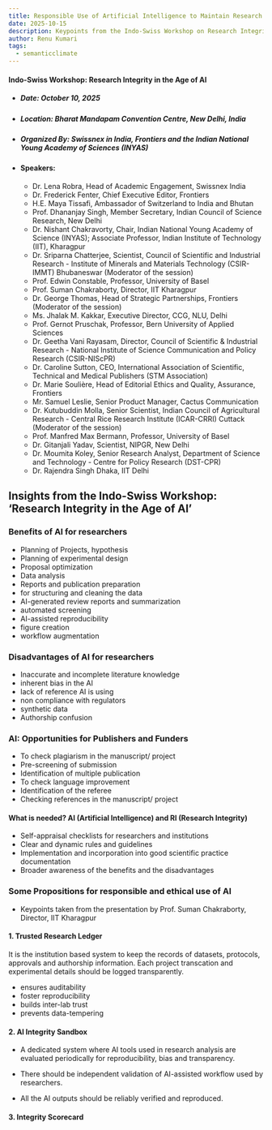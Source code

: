 ```yaml
---
title: Responsible Use of Artificial Intelligence to Maintain Research Integrity
date: 2025-10-15
description: Keypoints from the Indo-Swiss Workshop on Research Integrity in the Age of AI
author: Renu Kumari 
tags:
  - semanticclimate
---
```


#### Indo-Swiss Workshop: Research Integrity in the Age of AI

- ##### Date: October 10, 2025
- ##### Location: Bharat Mandapam Convention Centre, New Delhi, India
- ##### Organized By: Swissnex in India, Frontiers and the Indian National Young Academy of Sciences (INYAS)
- #### Speakers:
    - Dr. Lena Robra, Head of Academic Engagement, Swissnex India
    - Dr. Frederick Fenter, Chief Executive Editor, Frontiers
    - H.E. Maya Tissafi, Ambassador of Switzerland to India and Bhutan
    - Prof. Dhananjay Singh, Member Secretary, Indian Council of Science Research, New Delhi
    - Dr. Nishant Chakravorty, Chair, Indian National Young Academy of Science (INYAS); Associate Professor, Indian Institute of Technology (IIT), Kharagpur
    - Dr. Sriparna Chatterjee, Scientist, Council of Scientific and Industrial Research - Institute of Minerals and Materials Technology (CSIR-IMMT) Bhubaneswar (Moderator of the session)
    - Prof. Edwin Constable, Professor, University of Basel
    - Prof. Suman Chakraborty, Director, IIT Kharagpur
    - Dr. George Thomas, Head of Strategic Partnerships, Frontiers (Moderator of the session)
    - Ms. Jhalak M. Kakkar, Executive Director, CCG, NLU, Delhi
    - Prof. Gernot Pruschak, Professor, Bern University of Applied Sciences
    - Dr. Geetha Vani Rayasam, Director, Council of Scientific & Industrial Research - National Institute of Science Communication and Policy Research (CSIR-NIScPR)
    - Dr. Caroline Sutton, CEO, International Association of Scientific, Technical and Medical Publishers (STM Association)
    - Dr. Marie Soulière, Head of Editorial Ethics and Quality, Assurance, Frontiers
    - Mr. Samuel Leslie, Senior Product Manager, Cactus Communication
    - Dr. Kutubuddin Molla, Senior Scientist, Indian Council of Agricultural Research - Central Rice Research Institute (ICAR-CRRI) Cuttack (Moderator of the session)
    - Prof. Manfred Max Bermann, Professor, University of Basel
    - Dr. Gitanjali Yadav, Scientist, NIPGR, New Delhi
    - Dr. Moumita Koley, Senior Research Analyst, Department of Science and Technology - Centre for Policy Research (DST-CPR)
    - Dr. Rajendra Singh Dhaka, IIT Delhi


## Insights from the Indo-Swiss Workshop: ‘Research Integrity in the Age of AI’

### Benefits of AI for researchers
- Planning of Projects, hypothesis
- Planning of experimental design
- Proposal optimization
- Data analysis
- Reports and publication preparation
- for structuring and cleaning the data
- AI-generated review reports and summarization
- automated screening
- AI-assisted reproducibility
- figure creation
- workflow augmentation

### Disadvantages of AI for researchers
- Inaccurate and incomplete literature knowledge
- inherent bias in the AI
- lack of reference AI is using
- non compliance with regulators
- synthetic data
- Authorship confusion

### AI: Opportunities for Publishers and Funders
- To check plagiarism in the manuscript/ project
- Pre-screening of submission
- Identification of multiple publication
- To check language improvement
- Identification of the referee
- Checking references in the manuscript/ project

#### What is needed? AI (Artificial Intelligence) and RI (Research Integrity)
- Self-appraisal checklists for researchers and institutions
- Clear and dynamic rules and guidelines
- Implementation and incorporation into good scientific practice documentation
- Broader awareness of the benefits and the disadvantages

### Some Propositions for responsible and ethical use of AI 
- Keypoints taken from the presentation by Prof. Suman Chakraborty, Director, IIT Kharagpur

#### 1. Trusted Research Ledger

It is the institution based system to keep the records of datasets, protocols, approvals and authorship information. Each project transcation and experimental details should be logged transparently.

  - ensures auditability
  - foster reproducibility
  - builds inter-lab trust
  - prevents data-tempering

#### 2. AI Integrity Sandbox
  
- A dedicated system where AI tools used in research analysis are evaluated periodically for reproducibility, bias and transparency.

- There should be independent validation of AI-assisted workflow used by researchers. 

- All the AI outputs should be reliably verified and reproduced.


#### 3. Integrity Scorecard







